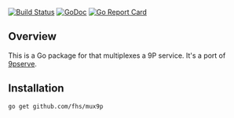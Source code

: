 [![Build Status](https://travis-ci.org/fhs/mux9p.png)](https://travis-ci.org/fhs/mux9p)
[![GoDoc](https://godoc.org/github.com/fhs/mux9p?status.svg)](https://godoc.org/github.com/fhs/mux9p)
[![Go Report Card](https://goreportcard.com/badge/github.com/fhs/mux9p)](https://goreportcard.com/report/github.com/fhs/mux9p)

## Overview

This is a Go package for that multiplexes a 9P service. It's a port of [9pserve](https://9fans.github.io/plan9port/man/man4/9pserve.html).

## Installation

	go get github.com/fhs/mux9p

